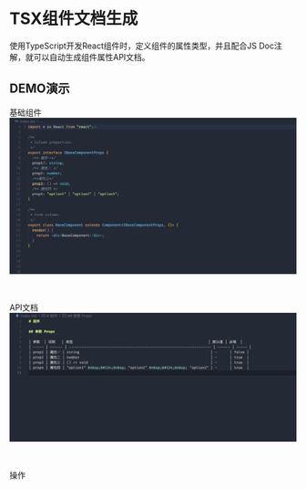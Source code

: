 # TSX组件文档生成

使用TypeScript开发React组件时，定义组件的属性类型，并且配合JS Doc注解，就可以自动生成组件属性API文档。

## DEMO演示

基础组件
![基础组件](./src//assets/component.png)

<br/>

API文档
![API文档](./src/assets/api_component.png)

<br/>

操作
